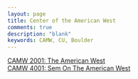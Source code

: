 ```yaml
---
layout: page
title: Center of the American West
comments: true
description: "blank"
keywords: CAMW, CU, Boulder
---
```

<body>
<div><a href="../../courses/CAMW-2001">CAMW 2001: The American West</a></div>
<div><a href="../../courses/CAMW-4001">CAMW 4001: Sem On The American West</a></div>
</body>
